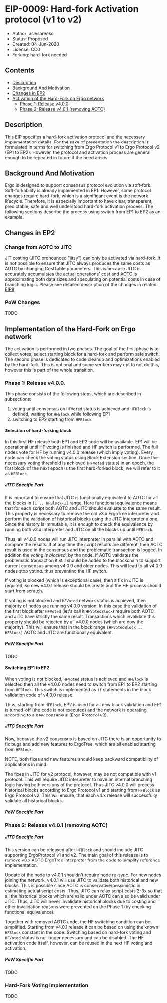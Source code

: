 # EIP-0009: Hard-fork Activation protocol (v1 to v2)

* Author: aslesarenko 
* Status: Proposed
* Created: 04-Jun-2020
* License: CC0
* Forking: hard-fork needed 

## Contents
- [Description](#description)
- [Background And Motivation](#background-and-motivation)
- [Changes in EP2](#changes-in-ep2)
- [Activation of the Hard-Fork on Ergo network](#implementation-of-the-hard-fork-on-ergo-network)
  - [Phase 1: Release v4.0.0](#phase-1-release-v400)
  - [Phase 2: Release v4.0.1 (removing AOTC)](#phase-2-release-v401-removing-aotc)

## Description 
This EIP specifies a hard-fork activation protocol and the necessary implementation
details. For the sake of presentation the description is formulated in terms for switching
from Ergo Protocol v1 to Ergo Protocol v2 (EP1 to EP2). However, the protocol and
activation process are general enough to be repeated in future if the need arises.

## Background And Motivation

Ergo is designed to support consensus protocol evolution via soft-fork. Soft-forkability
is already implemented in EP1. However, some protocol changes require hard-fork, which is
a significant event is the network lifecycle. Therefore, it is especially important to
have clear, transparent, predictable, safe and well understood hard-fork activation
process.
The following sections describe the process using switch from EP1 to EP2 as an example.

## Changes in EP2

### Change from AOTC to JITC
JIT costing (JITC pronounced "jitsy") can only be activated via hard-fork. It is not
possible to ensure that JITC always produces the same costs as AOTC by changing CostTable
parameters. This is because JITC is accurately accumulates the actual operations' cost and
AOTC is approximating both data sizes and speculating on potential costs in case of
branching logic. Please see detailed description of the changes in related [EIP8](eip-0008.md)

### PoW Changes
 TODO

## Implementation of the Hard-Fork on Ergo network

The activation is performed in two phases. The goal of the first phase is to collect
votes, select starting block for a hard-fork and perform safe switch. The second phase is
dedicated to code cleanup and optimizations enabled by the hard-fork. This is optional
and some verifiers may opt to not do this, however this is part of the whole transition.

### Phase 1: Release v4.0.0.
This phase consists of the following steps, which are described in subsections:
1) voting until consensus on `HFVoted` status is achieved and `HFBlock` is defined,
waiting for `HFBlock` while following EP1
3) switching to EP2 starting from `HFBlock`

#### Selection of hard-forking block

In this first HF release both EP1 and EP2 code will be available. EP1 will be
operational until HF voting is finished and HF switch is performed. The full nodes vote
for HF by running v4.0.0 release (which imply voting). Every node can check the voting
status using Block Extension section. Once the necessary voting threshold is achieved
(`HFVoted` status) in an epoch, the first block of the next epoch is the first hard-forked
block, we will refer to it as `HFBlock`.
  
##### JITC Specific Part
  It is important to ensure that JITC is functionally equivalent to AOTC for all the
  blocks in `[1 .. HFBlock-1]` range. Here functional equivalence means that for each script
  both AOTC and JITC should evaluate to the same result.
  This property is necessary to remove the old v3.x ErgoTree interpreter and perform the
  validation of historical blocks using the JITC interpreter alone. Since the history is
  immutable, it is enough to check the equivalence by running both v3.x interpreter and
  JITC on all the blocks up until `HFBlock`.
  
  Thus, all v4.0.0 nodes will run JITC interpreter in parallel with AOTC and compare the
  results. If at any time the script results are different, then AOTC result is used in
  the consensus and the problematic transaction is logged. In addition the _voting
  is blocked_, by the node. If AOTC validates the problematic transaction it still should
  be added to the blockchain to support current consensus among v4.0.0 and older nodes. 
  This will lead to all v4.0.0 nodes stop voting, thus preventing the HF switch. 
  
  If voting is blocked (which is exceptional case), then a fix in JITC is required, so new
  v4.0.1 release should be create and the HF process should start from scratch.
  
  If voting is not blocked and `HFVoted` network status is achieved, then majority of
  nodes are running v4.0.0 version. In this case the validation of the first block after
  `HFVoted` (let's call it `HFVotedBlock`) require both AOTC and JITC have strictly the
  same result. Transactions which invalidate this property should be rejected by all
  v4.0.0 nodes (which are now the majority). This will ensure that in the block range
  `[HFVotedBlock .. HFBlock]` AOTC and JITC are functionally equivalent.
   
  
  
##### PoW Specific Part
  TODO  
  
#### Switching EP1 to EP2

When voting is not blocked, `HFVoted` status is achieved and `HFBlock` is selected then
all the v4.0.0 nodes need to switch from EP1 to EP2 starting from `HFBlock`.
This switch is implemented as `if` statements in the block validation code of v4.0.0
release.

Thus, starting from `HFBlock`, EP2 is used for all new block validation and EP1 is
turned-off (the code is not executed) and the network is operating according to a new
consensus (Ergo Protocol v2).
  
##### JITC Specific Part
Now, because the v2 consensus is based on JITC there is an opportunity to fix bugs and
add new features to ErgoTree, which are all enabled starting from `HFBlock`. 

NOTE, both fixes and new features should keep backward compatibility of applications in
mind.

The fixes in JITC for v2 protocol, however, may be not compatible with v1 protocol. 
This will require JITC interpreter to have an internal branching logic having both
versions of the protocol. Thus JITC v4.0.0 will process historical blocks according to
Ergo Protocol v1 and starting from `HFBlock` as Ergo Protocol v2. This will ensure, that
each v4.x release will successfully validate all historical blocks.
  
##### PoW Specific Part
 
### Phase 2: Release v4.0.1 (removing AOTC)

##### JITC Specific Part

This version can be released after `HFBlock` and should include JITC supporting
ErgoProtocol v1 and v2. The main goal of this release is to remove  v3.x AOTC ErgoTree
interpreter from the code to simplify reference implementation.

Update of the node to v4.0.1 shouldn't require node re-sync. For new nodes joining the
network, v4.0.1 will use JITC to validate both historical and new blocks. This is
possible since AOTC is conservative/pessimistic in estimating actual script costs. Thus,
JITC can relax script costs 2-3x so that all the historical blocks which are valid under
AOTC can also be valid under JITC. Thus, JITC will never invalidate historical blocks
due to costing and other invalidation reasons were prevented on the Phase 1 (by checking
functional equivalence).

Together with removed AOTC code, the HF switching condition can be simplified. Starting
from v4.0.1 release it can be based on using the known `HFBlock` constant in the code.
Switching based on hard-fork voting and `HFVoted` status is no-longer necessary and can
be disabled. The HF activation code itself, however, can be reused in the next HF voting
and activation.

##### PoW Specific Part
  TODO
  
### Hard-Fork Voting Implementation
  TODO
  

